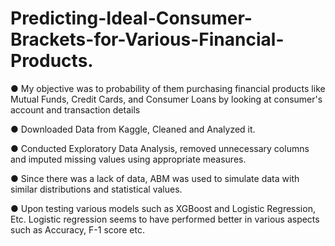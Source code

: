 # Predicting-Ideal-Consumer-Brackets-for-Various-Financial-Products.

● My objective was to probability of them purchasing financial products like Mutual Funds, Credit Cards, and Consumer Loans by looking at consumer's account and transaction details

● Downloaded Data from Kaggle, Cleaned and Analyzed it.

● Conducted Exploratory Data Analysis, removed unnecessary columns
and imputed missing values using appropriate measures.

● Since there was a lack of data, ABM was used to simulate data with
similar distributions and statistical values.

● Upon testing various models such as XGBoost and Logistic Regression,
Etc. Logistic regression seems to have performed better in various aspects such as Accuracy, F-1 score etc.
